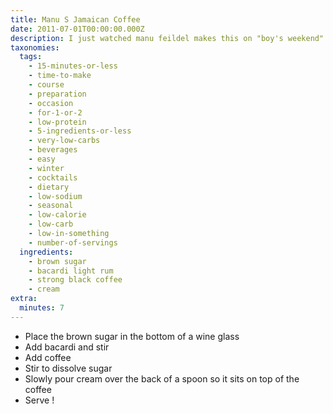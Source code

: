 ```yaml
---
title: Manu S Jamaican Coffee
date: 2011-07-01T00:00:00.000Z
description: I just watched manu feildel makes this on "boy's weekend".  it looks yum!
taxonomies:
  tags:
    - 15-minutes-or-less
    - time-to-make
    - course
    - preparation
    - occasion
    - for-1-or-2
    - low-protein
    - 5-ingredients-or-less
    - very-low-carbs
    - beverages
    - easy
    - winter
    - cocktails
    - dietary
    - low-sodium
    - seasonal
    - low-calorie
    - low-carb
    - low-in-something
    - number-of-servings
  ingredients:
    - brown sugar
    - bacardi light rum
    - strong black coffee
    - cream
extra:
  minutes: 7
---
```

 - Place the brown sugar in the bottom of a wine glass
 - Add bacardi and stir
 - Add coffee
 - Stir to dissolve sugar
 - Slowly pour cream over the back of a spoon so it sits on top of the coffee
 - Serve !
